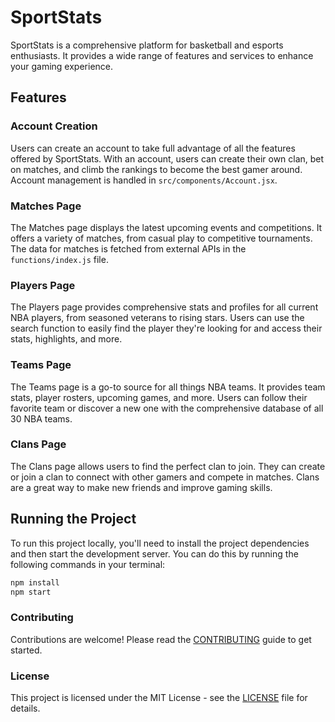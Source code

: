 # SportStats

SportStats is a comprehensive platform for basketball and esports enthusiasts. It provides a wide range of features and services to enhance your gaming experience.

## Features

### Account Creation
Users can create an account to take full advantage of all the features offered by SportStats. With an account, users can create their own clan, bet on matches, and climb the rankings to become the best gamer around. Account management is handled in `src/components/Account.jsx`.

### Matches Page
The Matches page displays the latest upcoming events and competitions. It offers a variety of matches, from casual play to competitive tournaments. The data for matches is fetched from external APIs in the `functions/index.js` file.

### Players Page
The Players page provides comprehensive stats and profiles for all current NBA players, from seasoned veterans to rising stars. Users can use the search function to easily find the player they're looking for and access their stats, highlights, and more.

### Teams Page
The Teams page is a go-to source for all things NBA teams. It provides team stats, player rosters, upcoming games, and more. Users can follow their favorite team or discover a new one with the comprehensive database of all 30 NBA teams.

### Clans Page
The Clans page allows users to find the perfect clan to join. They can create or join a clan to connect with other gamers and compete in matches. Clans are a great way to make new friends and improve gaming skills.

## Running the Project
To run this project locally, you'll need to install the project dependencies and then start the development server. You can do this by running the following commands in your terminal:

```sh
npm install
npm start
```

### Contributing
Contributions are welcome! Please read the [CONTRIBUTING](CONTRIBUTING.md) guide to get started.

### License
This project is licensed under the MIT License - see the [LICENSE](LICENSE) file for details.
```